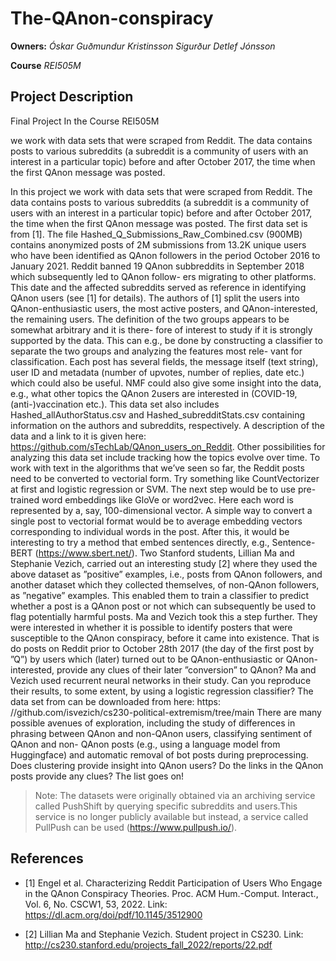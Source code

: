 # The-QAnon-conspiracy


**Owners:**
*Óskar Guðmundur Kristinsson*
*Sigurður Detlef Jónsson*

**Course**
*REI505M*

## Project Description
Final Project In the Course REI505M

we work with data sets that were scraped from Reddit. The data contains posts to various 
subreddits (a subreddit is a community of users with an interest in a particular topic) 
before and after October 2017, the time when the first QAnon message was posted.

In this project we work with data sets that were scraped from Reddit. The data contains
posts to various subreddits (a subreddit is a community of users with an interest in a
particular topic) before and after October 2017, the time when the first QAnon message
was posted.
The first data set is from [1]. The file Hashed_Q_Submissions_Raw_Combined.csv
(900MB) contains anonymized posts of 2M submissions from 13.2K unique users who have
been identified as QAnon followers in the period October 2016 to January 2021. Reddit
banned 19 QAnon subbreddits in September 2018 which subsequently led to QAnon follow-
ers migrating to other platforms. This date and the affected subreddits served as reference
in identifying QAnon users (see [1] for details). The authors of [1] split the users into
QAnon-enthusiastic users, the most active posters, and QAnon-interested, the remaining
users. The definition of the two groups appears to be somewhat arbitrary and it is there-
fore of interest to study if it is strongly supported by the data. This can e.g., be done by
constructing a classifier to separate the two groups and analyzing the features most rele-
vant for classification. Each post has several fields, the message itself (text string), user
ID and metadata (number of upvotes, number of replies, date etc.) which could also be
useful. NMF could also give some insight into the data, e.g., what other topics the QAnon
2users are interested in (COVID-19, (anti-)vaccination etc.). This data set also includes
Hashed_allAuthorStatus.csv and Hashed_subredditStats.csv containing information
on the authors and subreddits, respectively. A description of the data and a link to it is
given here: https://github.com/sTechLab/QAnon_users_on_Reddit. Other possibilities
for analyzing this data set include tracking how the topics evolve over time.
To work with text in the algorithms that we’ve seen so far, the Reddit posts need to
be converted to vectorial form. Try something like CountVectorizer at first and logistic
regression or SVM. The next step would be to use pre-trained word embeddings like GloVe
or word2vec. Here each word is represented by a, say, 100-dimensional vector. A simple
way to convert a single post to vectorial format would be to average embedding vectors
corresponding to individual words in the post. After this, it would be interesting to try a
method that embed sentences directly, e.g., Sentence-BERT (https://www.sbert.net/).
Two Stanford students, Lillian Ma and Stephanie Vezich, carried out an interesting
study [2] where they used the above dataset as ”positive” examples, i.e., posts from QAnon
followers, and another dataset which they collected themselves, of non-QAnon followers, as
”negative” examples. This enabled them to train a classifier to predict whether a post is a
QAnon post or not which can subsequently be used to flag potentially harmful posts.
Ma and Vezich took this a step further. They were interested in whether it is possible
to identify posters that were susceptible to the QAnon conspiracy, before it came into
existence. That is do posts on Reddit prior to October 28th 2017 (the day of the first post
by ”Q”) by users which (later) turned out to be QAnon-enthusiastic or QAnon-interested,
provide any clues of their later ”conversion” to QAnon? Ma and Vezich used recurrent
neural networks in their study. Can you reproduce their results, to some extent, by using
a logistic regression classifier? The data set from can be downloaded from here: https:
//github.com/isvezich/cs230-political-extremism/tree/main
There are many possible avenues of exploration, including the study of differences in
phrasing between QAnon and non-QAnon users, classifying sentiment of QAnon and non-
QAnon posts (e.g., using a language model from Huggingface) and automatic removal of
bot posts during preprocessing. Does clustering provide insight into QAnon users? Do the
links in the QAnon posts provide any clues? The list goes on!

> Note: The datasets were originally obtained via an archiving service called
> PushShift by querying specific subreddits and users.This service is no longer
> publicly available but instead, a service called PullPush can be used
> (https://www.pullpush.io/).

## References
- [1] Engel et al. Characterizing Reddit Participation of Users Who Engage in the QAnon
Conspiracy Theories. Proc. ACM Hum.-Comput. Interact., Vol. 6, No. CSCW1, 53, 2022.
Link: https://dl.acm.org/doi/pdf/10.1145/3512900

- [2] Lillian Ma and Stephanie Vezich. Student project in CS230.
Link: http://cs230.stanford.edu/projects_fall_2022/reports/22.pdf
